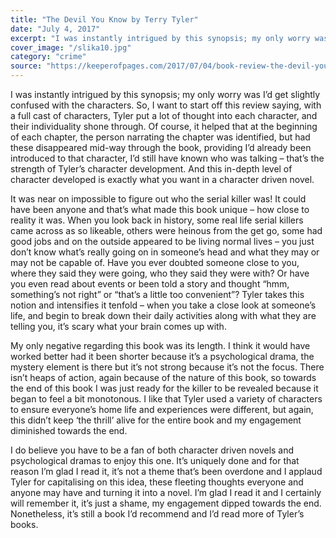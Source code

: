 ```yaml
---
title: "The Devil You Know by Terry Tyler"
date: "July 4, 2017"
excerpt: "I was instantly intrigued by this synopsis; my only worry was I’d get slightly confused with the characters. So, I want to start off this review saying, with a full cast of characters, Tyler put a lot of thought into each character, and their individuality shone through."
cover_image: "/slika10.jpg"
category: "crime"
source: "https://keeperofpages.com/2017/07/04/book-review-the-devil-you-know-by-terry-tyler/"
---
```


I was instantly intrigued by this synopsis; my only worry was I’d get slightly confused with the characters. So, I want to start off this review saying, with a full cast of characters, Tyler put a lot of thought into each character, and their individuality shone through. Of course, it helped that at the beginning of each chapter, the person narrating the chapter was identified, but had these disappeared mid-way through the book, providing I’d already been introduced to that character, I’d still have known who was talking – that’s the strength of Tyler’s character development. And this in-depth level of character developed is exactly what you want in a character driven novel.

It was near on impossible to figure out who the serial killer was! It could have been anyone and that’s what made this book unique – how close to reality it was. When you look back in history, some real life serial killers came across as so likeable, others were heinous from the get go, some had good jobs and on the outside appeared to be living normal lives – you just don’t know what’s really going on in someone’s head and what they may or may not be capable of. Have you ever doubted someone close to you, where they said they were going, who they said they were with? Or have you even read about events or been told a story and thought “hmm, something’s not right” or “that’s a little too convenient”? Tyler takes this notion and intensifies it tenfold – when you take a close look at someone’s life, and begin to break down their daily activities along with what they are telling you, it’s scary what your brain comes up with.

My only negative regarding this book was its length. I think it would have worked better had it been shorter because it’s a psychological drama, the mystery element is there but it’s not strong because it’s not the focus. There isn’t heaps of action, again because of the nature of this book, so towards the end of this book I was just ready for the killer to be revealed because it began to feel a bit monotonous. I like that Tyler used a variety of characters to ensure everyone’s home life and experiences were different, but again, this didn’t keep ‘the thrill’ alive for the entire book and my engagement diminished towards the end.

I do believe you have to be a fan of both character driven novels and psychological dramas to enjoy this one. It’s uniquely done and for that reason I’m glad I read it, it’s not a theme that’s been overdone and I applaud Tyler for capitalising on this idea, these fleeting thoughts everyone and anyone may have and turning it into a novel. I’m glad I read it and I certainly will remember it, it’s just a shame, my engagement dipped towards the end. Nonetheless, it’s still a book I’d recommend and I’d read more of Tyler’s books.
